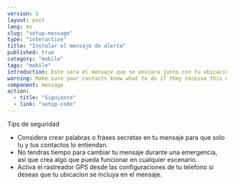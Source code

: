 ```yaml
---
version: 5
layout: post
lang: es
slug: "setup-message"
type: "interactive"
title: "Instalar el mensaje de alerta"
published: true
category: "mobile"
tags: "mobile"
introduction: Este sera el mensaje que se enviara junto con tu ubicacion.
warning: Make sure your contacts know what to do if they receive this message
component: message
action:
  - title: "Siguiente"
  - link: "setup-code"
---
```


Tips de seguridad

 - Considera crear palabras o frases secretas en tu mensaje para que solo tu y tus contactos lo entiendan.
 - No tendras tiempo para cambiar tu mensaje durante una emergencia, asi que crea algo que pueda funcionar en cualquier escenario.
 - Activa el rastreador GPS desde las configuraciones de tu telefono si deseas que tu ubicacion se incluya en el mensaje.
